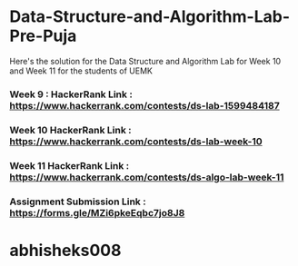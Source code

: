 # Data-Structure-and-Algorithm-Lab-Pre-Puja
Here's the solution for the Data Structure and Algorithm Lab for Week 10 and Week 11 for the students of UEMK

### Week 9 : HackerRank Link : https://www.hackerrank.com/contests/ds-lab-1599484187
### Week 10 HackerRank Link : https://www.hackerrank.com/contests/ds-lab-week-10
### Week 11 HackerRank Link : https://www.hackerrank.com/contests/ds-algo-lab-week-11

### Assignment Submission Link : https://forms.gle/MZi6pkeEqbc7jo8J8

# abhisheks008
